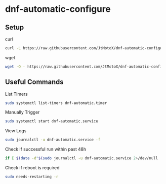 # dnf-automatic-configure

## Setup

curl
```bash
curl -L https://raw.githubusercontent.com/JtMotoX/dnf-automatic-configure/refs/heads/main/install.sh | sh -s -- run
```

wget
```bash
wget -O - https://raw.githubusercontent.com/JtMotoX/dnf-automatic-configure/refs/heads/main/install.sh | sh -s -- run
```

## Useful Commands

List Timers

```bash
sudo systemctl list-timers dnf-automatic.timer
```

Manually Trigger

```bash
sudo systemctl start dnf-automatic.service
```

View Logs

```bash
sudo journalctl -u dnf-automatic.service -f
```

Check if successful run within past 48h

```bash
if [ $(date -d"$(sudo journalctl -u dnf-automatic.service 2>/dev/null | grep 'Deactivated successfully' | tail -n1 | awk '{print $1,$2}')" +%s 2>/dev/null) -ge $(date -d'2 days ago' +%s) ] 2>/dev/null; then echo 'Successfully ran within the past 24 hours.'; else echo 'Did not complete within the past 24 hours.'; fi
```

Check if reboot is required

```bash
sudo needs-restarting -r
```
